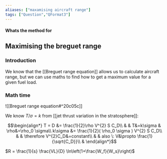 ```yaml
---
aliases: ["maxamising aircraft range"]
tags: ["Question","QFormat3"]
---
```


#### Whats the method for
## Maximising the breguet range
### Introduction
We know that the [[Breguet range equation]] allows us to calculate aircraft range, but we can use maths to find how to get a maximum value for a given fuel load.

### Math time
![[Breguet range equation#^20c05c]]

We know $T/\sigma=k$ from [[jet thrust variation in the stratosphere]]:

$$\begin{align*}
   T = D &= \frac{1}{2}\rho V^{2} S C_D\\
&  & T&=k\sigma & \rho&=\rho_0 \sigma\\
k\sigma &= \frac{1}{2}( \rho_0 \sigma ) V^{2} S C_D\\
& & \therefore V^{2}C_D&=constant\\
& & also \: V&\propto \frac{1}{\sqrt{C_D}}\\
&
\end{align*}$$


$R = \frac{1}{s} \frac{VL}{D} \ln\left(1+\frac{W_f}{W_s}\right)$

